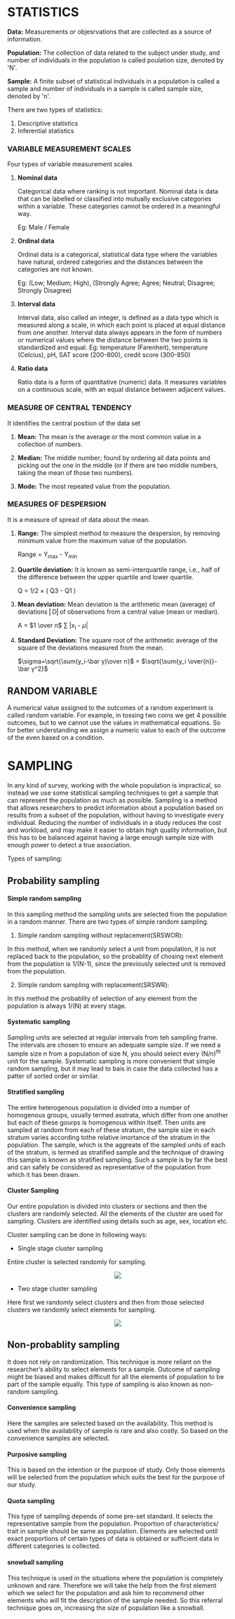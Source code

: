 # STATISTICS

**Data:** Measurements or objesrvations that are collected as a source of information.

**Population:** The collection of data related to the subject under study, and number of individuals in the population is called poulation size, denoted by 'N'.

**Sample:** A finite subset of statistical individuals in a population is called a sample and number of individuals in a sample is called sample size, denoted by 'n'.

There are two types of statistics:

1. Descriptive statistics
2. Inferential statistics

### VARIABLE MEASUREMENT SCALES

Four types of variable measurement scales


1. **Nominal data**
    
    Categorical data where ranking is not important. Nominal data is data that can be labelled or classified into mutually exclusive categories within a variable. These categories cannot be ordered in a meaningful way.
    
    Eg: Male / Female
    
2. **Ordinal data**

    Ordinal data is a categorical, statistical data type where the variables have natural, ordered categories and the distances between the categories are not known.
    
    Eg: (Low; Medium; High), (Strongly Agree; Agree; Neutral; Disagree; Strongly Disagree)

3. **Interval data**

    Interval data, also called an integer, is defined as a data type which is measured along a scale, in which each point is placed at equal distance from one another. Interval data always appears in the form of numbers or numerical values where the distance between the two points is standardized and equal.
    Eg: temperature (Farenheit), temperature (Celcius), pH, SAT score (200-800), credit score (300-850)

4. **Ratio data**

    Ratio data is a form of quantitative (numeric) data. It measures variables on a continuous scale, with an equal distance between adjacent values.


### MEASURE OF CENTRAL TENDENCY

It identifies the central position of the data set

1. **Mean:**
	The mean is the average or the most common value in a collection of numbers.

2. **Median:**
	The middle number; found by ordering all data points and picking out the one in the middle (or if there are two middle numbers, taking the mean of those two numbers). 
3. **Mode:**
	The most repeated value from the population.

### MEASURES OF DESPERSION

It is a measure of spread of data about the mean.

1. **Range:**
	The simplest method to measure the despersion, by removing minimum value from the maximum value of the population.
	
	Range = Y<sub>max</sub> - Y<sub>min</sub>

2. **Quartile deviation:**
	It is known as semi-interquartile range, i.e., half of the difference between the upper quartile and lower quartile.

	Q = 1/2 $\times$ ( Q3 - Q1 )

3. **Mean deviation:**
	Mean deviation is the arithmetic mean (average) of deviations ⎜D⎜of observations from a central value (mean or median).

	A = $1 \over n$ $\sum$ |x<sub>i</sub> - $\mu$|

4. **Standard Deviation:**
	The square root of the arithmetic average of the square of the deviations measured from the mean. 
	
	$\sigma=\sqrt{\sum(y_i-\bar y)\over n}$ = $\sqrt{\sum{y_i \over{n}}- \bar y^2}$ 

## RANDOM VARIABLE

A numerical value assigned to the outcomes of a random experiment is called random variable. For example, in tossing two coins we get 4 possible outcomes, but to we cannot use the values in mathematical equations. So for better understanding we assign a numeric value to each of the outcome of the even based on a condition.
<!--
TODO
-->


# SAMPLING
In any kind of survey, working with the whole population is impractical, so instead we use some statistical sampling techniques to get a sample that can represent the population as much as possible. Sampling is a method that allows researchers to predict information about a population based on results from a subset of the population, without having to investigate every individual. Reducing the number of individuals in a study reduces the cost and workload, and may make it easier to obtain high quality information, but this has to be balanced against having a large enough sample size with enough power to detect a true association.

Types of sampling:

## Probability sampling

#### Simple random sampling

In this sampling method the sampling units are selected from the population in a random manner. There are two types of simple random sampling.

1. Simple random sampling without replacement(SRSWOR):

In this method, when we randomly select a unit from population, it is not replaced back to the population, so the probablity of chosing next element from the population is 1/(N-1), since the previously selected unit is removed from the population.

2. Simple random sampling with replacement(SRSWR):

In this method the probablity of selection of any element from the population is always 1/(N) at every stage.

#### Systematic sampling

Sampling units are selected at regular intervals from teh sampling frame. The intervals are chosen to ensure an adequate sample size. If we need a sample size n from a population of size N, you should select every (N/n)<sup>th</sup> unit for the sample. Systematic sampling is more convenient that simple random sampling, but it may lead to bais in case the data collected has a patter of sorted order or similar.

#### Stratified sampling

The entire heterogenous population is divided into a number of homogenous groups, usually termed asstrata, which differ from one another but each of these gourps is homogenous within itself. Then units are sampled at random from each of these stratum, the sample size in each stratum varies according tothe relative imortance of the stratum in the population. The sample, which is the aggreate of the sampled units of each of the stratum, is termed as stratified sample and the technique of drawing  this sample is known as stratified sampling. Such a sample is by far the best and can safely be considered as representative of the population from which it has been drawn.

#### Cluster Sampling

Our entire population is divided into clusters or sections and then the clusters are randomly selected. All the elements of the cluster are used for sampling. Clusters are identified using details such as age, sex, location etc.

Cluster sampling can be done in following ways:

* Single stage cluster sampling

Entire cluster is selected randomly for sampling.
<p align='center'> <img src='imgs/oneStageClusterSampling.png'>  </p>

* Two stage cluster sampling

Here first we randomly select clusters and then from those selected clusters we randomly select elements for sampling.
<p align='center'> <img src='imgs/twoStageClusterSampling.png'>  </p>


## Non-probablity sampling

It does not rely on randomization. This technique is more reliant on the researcher’s ability to select elements for a sample. Outcome of sampling might be biased and makes difficult for all the elements of population to be part of the sample equally. This type of sampling is also known as non-random sampling.

#### Convenience sampling

Here the samples are selected based on the availability. This method is used when the availability of sample is rare and also costly. So based on the convenience samples are selected.

#### Purposive sampling

This is based on the intention or the purpose of study. Only those elements will be selected from the population which suits the best for the purpose of our study.

#### Quota sampling

This type of sampling depends of some pre-set standard. It selects the representative sample from the population. Proportion of characteristics/ trait in sample should be same as population. Elements are selected until exact proportions of certain types of data is obtained or sufficient data in different categories is collected.

#### snowball sampling

This technique is used in the situations where the population is completely unknown and rare. Therefore we will take the help from the first element which we select for the population and ask him to recommend other elements who will fit the description of the sample needed. So this referral technique goes on, increasing the size of population like a snowball.


<!--source:-->
<!--Gupta SC and VK Kapoor Fundamentals of Mathematical Statistics , [towardsdatascience](https://towardsdatascience.com/sampling-techniques-a4e34111d808), [MATH 417](http://home.iitk.ac.in/~shalab/course1.htm)-->
